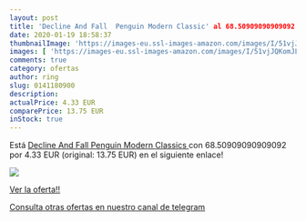 ```yaml
---
layout: post
title: 'Decline And Fall  Penguin Modern Classic' al 68.50909090909092 % de descuento
date: 2020-01-19 18:58:37
thumbnailImage: 'https://images-eu.ssl-images-amazon.com/images/I/51vjJQKomJL._SL200_.jpg'
images: [ 'https://images-eu.ssl-images-amazon.com/images/I/51vjJQKomJL._SL200_.jpg' ]
comments: true
category: ofertas
author: ring
slug: 0141180900
description:
actualPrice: 4.33 EUR
comparePrice: 13.75 EUR
inStock: true
---
```


Está [Decline And Fall  Penguin Modern Classics ](https://www.amazon.com/dp/0141180900/?tag=redken08-20) con 68.50909090909092 por 4.33 EUR (original: 13.75 EUR) en el siguiente enlace!

[![](https://images-eu.ssl-images-amazon.com/images/I/51vjJQKomJL._SL200_.jpg)](https://www.amazon.com/dp/0141180900/?tag=redken08-20)

[Ver la oferta!!](https://www.amazon.com/dp/0141180900/?tag=redken08-20)

[Consulta otras ofertas en nuestro canal de telegram](https://t.me/s/ofertas25)
